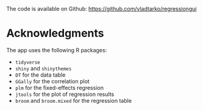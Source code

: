 The code is available on Github: <https://github.com/vladtarko/regressiongui>

# Acknowledgments

The app uses the following R packages: 

- `tidyverse`
- `shiny` and `shinythemes`
- `DT` for the data table
- `GGally` for the correlation plot
- `plm` for the fixed-effects regression
- `jtools` for the plot of regression results
- `broom` and `broom.mixed` for the regression table